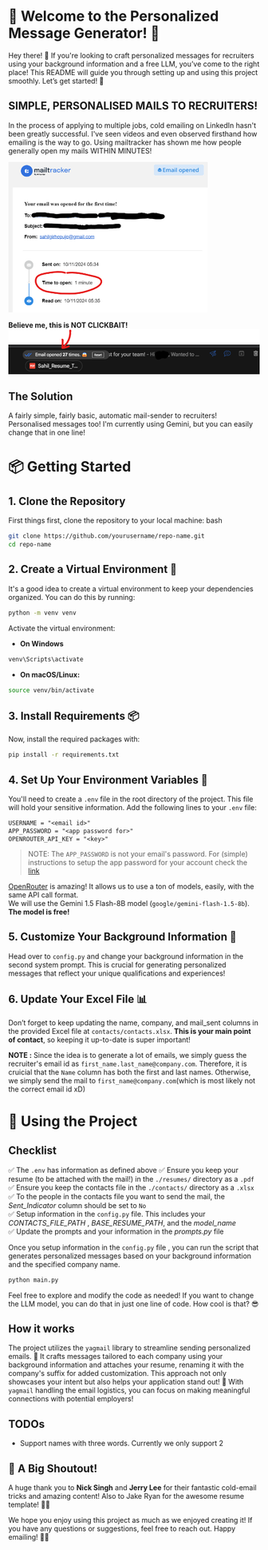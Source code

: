 # 🎉 Welcome to the Personalized Message Generator! 🎉
Hey there! 👋 If you're looking to craft personalized messages for recruiters using your background information and a free LLM, you’ve come to the right place! This README will guide you through setting up and using this project smoothly. Let’s get started! 🚀


## SIMPLE, PERSONALISED MAILS TO RECRUITERS!

In the process of applying to multiple jobs, cold emailing on LinkedIn hasn't been greatly successful. I've seen videos and even observed firsthand how emailing is the way to go. Using mailtracker has shown me how people generally open my mails WITHIN MINUTES!

<img src="readme-images/mailtracker1.png"  width="400"/>


**Believe me, this is NOT CLICKBAIT!** <br>
![alt text](readme-images/mailtracker2.png)


## The Solution
A fairly simple, fairly basic, automatic mail-sender to recruiters! Personalised messages too! I'm currently using Gemini, but you can easily change that in one line!

# 📦 Getting Started

## 1. Clone the Repository
First things first, clone the repository to your local machine:
bash
```bash
git clone https://github.com/yourusername/repo-name.git
cd repo-name
```

## 2. Create a Virtual Environment 🐍
It's a good idea to create a virtual environment to keep your dependencies organized. You can do this by running:
```bash
python -m venv venv
```

Activate the virtual environment:
* **On Windows**
```bash
venv\Scripts\activate
```
* **On macOS/Linux:**
```bash
source venv/bin/activate
```


## 3. Install Requirements 📦
Now, install the required packages with:
```bash
pip install -r requirements.txt
```


## 4. Set Up Your Environment Variables 🔑
You'll need to create a `.env` file in the root directory of the project. This file will hold your sensitive information.
Add the following lines to your `.env` file:
```text
USERNAME = "<email id>"
APP_PASSWORD = "<app password for>"
OPENROUTER_API_KEY = "<key>"
```

> NOTE: The `APP_PASSWORD` is not your email's password. For (simple) instructions to setup the app password for your account check the [link](https://support.google.com/accounts/answer/185833?hl=en)

[OpenRouter](https://openrouter.ai/) is amazing! It allows us to use a ton of models, easily, with the same API call format. <br> 
We will use the Gemini 1.5 Flash-8B model (`google/gemini-flash-1.5-8b`). **The model is free!**


## 5. Customize Your Background Information 📝
Head over to `config.py` and change your background information in the second system prompt. This is crucial for generating personalized messages that reflect your unique qualifications and experiences!


## 6. Update Your Excel File 📊
Don’t forget to keep updating the name, company, and mail_sent columns in the provided Excel file at `contacts/contacts.xlsx`. **This is your main point of contact**, so keeping it up-to-date is super important!

**NOTE :** Since the idea is to generate a lot of emails, we simply guess the recruiter's email id as `first_name.last_name@company.com`. Therefore, it is cruicial that the `Name` column has both the first and last names. Otherwise, we simply send the mail to `first_name@company.com`(which is most likely not the correct email id xD)

# 🚀 Using the Project 

## Checklist
✅ The `.env` has information as defined above
✅ Ensure you keep your resume (to be attached with the mail!) in the `./resumes/` directory as a `.pdf` <br>
✅ Ensure you keep the contacts file in the `./contacts/` directory as a `.xlsx`  <br>
✅ To the people in the contacts file you want to send the mail, the *Sent_Indicator* column should be set to `No` <br>
✅ Setup information in the `config.py` file. This includes your *CONTACTS_FILE_PATH* , *BASE_RESUME_PATH*, and the *model_name* <br>
✅ Update the prompts and your information in the *prompts.py* file <br>

Once you setup information in the `config.py` file , you can run the script that generates personalized messages based on your background information and the specified company name. 
```bash
python main.py
```

Feel free to explore and modify the code as needed! If you want to change the LLM model, you can do that in just one line of code. How cool is that? 😎

## How it works
The project utilizes the `yagmail` library to streamline sending personalized emails. 📨 It crafts messages tailored to each company using your background information and attaches your resume, renaming it with the company's suffix for added customization. This approach not only showcases your intent but also helps your application stand out! 🌟 With `yagmail` handling the email logistics, you can focus on making meaningful connections with potential employers!

## TODOs
* Support names with three words. Currently we only support 2


## 🙌 A Big Shoutout!
A huge thank you to **Nick Singh** and **Jerry Lee** for their fantastic cold-email tricks and amazing content! Also to Jake Ryan for the awesome resume template! 🎉👏 

We hope you enjoy using this project as much as we enjoyed creating it! If you have any questions or suggestions, feel free to reach out. Happy emailing! 💌✨
